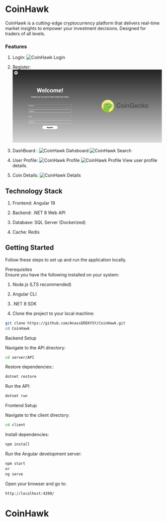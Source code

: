 # CoinHawk

CoinHawk is a cutting-edge cryptocurrency  platform that delivers real-time market insights to empower your investment decisions.
Designed for traders of all levels.

### Features

1. Login: 
    ![CoinHawk Login](assets/SpotifyLogin.png)

2. Register: 
    ![CoinHawk Register](assets/Register.png)

3. DashBoard : 
    ![CoinHawk Dahsboard](images/Coin-Dashboard.png)
    ![CoinHawk Search](images/Search.png)

4. User Profile: 
    ![CoinHawk Profile](images/Profile-1.png)
    ![CoinHawk Profile](images/Profile-2.png)
    View user profile details.

5. Coin Details: 
    ![CoinHawk Details](images/Coin-Details.png)

## Technology Stack

1. Frontend: Angular 19

2. Backend: .NET 8 Web API

3. Database: SQL Server (Dockerized)

4. Cache: Redis

## Getting Started
Follow these steps to set up and run the application locally.


Prerequisites  
Ensure you have the following installed on your system:

1. Node.js (LTS recommended)

2. Angular CLI

3. .NET 8 SDK

4. Clone the project to your local machine:

```bash
git clone https://github.com/AnassEREKYSY/CoinHawk.git
cd CoinHawk
```

Backend Setup

Navigate to the API directory:
```bash
cd server/API
```

Restore dependencies::
```bash
dotnet restore
```

Run the API:
```bash
dotnet run
```


Frontend Setup

Navigate to the client directory:
```bash
cd client
```

Install dependencies:
```bash
npm install
```

Run the Angular development server:
```bash
npm start 
or 
ng serve
```

Open your browser and go to:
```bash
http://localhost:4200/
```
# CoinHawk